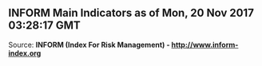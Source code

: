 ## INFORM Main Indicators as of Mon, 20 Nov 2017 03:28:17 GMT

Source: **INFORM (Index For Risk Management) - http://www.inform-index.org**